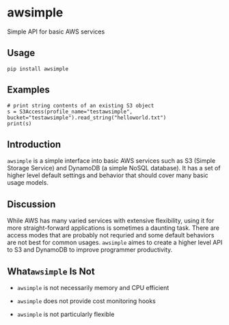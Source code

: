 # awsimple

Simple API for basic AWS services

## Usage

    pip install awsimple

## Examples

    # print string contents of an existing S3 object
    s = S3Access(profile_name="testawsimple", bucket="testawsimple").read_string("helloworld.txt")
    print(s)

## Introduction

`awsimple` is a simple interface into basic AWS services such as S3 (Simple Storage Service) and
DynamoDB (a simple NoSQL database).  It has a set of higher level default settings and behavior
that should cover many basic usage models.

## Discussion

While AWS has many varied services with extensive flexibility, using it for more straight-forward 
applications is sometimes a daunting task. There are access modes that are probably not requried 
and some default behaviors are not best for common usages.  `awsimple` aimes to create a higher 
level API to S3 and DynamoDB to improve programmer productivity.

## What`awsimple` Is Not

- `awsimple` is not necessarily memory and CPU efficient

- `awsimple` does not provide cost monitoring hooks

- `awsimple` is not particularly flexible
